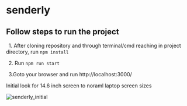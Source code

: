 # senderly

## Follow steps to run the project


&ensp;1. After cloning repository and through terminal/cmd reaching in project directory, run ```npm install```


&ensp;2. Run ```
     npm run start
    ```

&ensp;3.Goto your browser and run http://localhost:3000/



Initial look for 14.6 inch screen to noraml laptop screen sizes


![senderly_initial](https://github.com/mparminderr/senderly/assets/109549129/829c9508-3213-4d8c-85d6-2e766456d66f)
